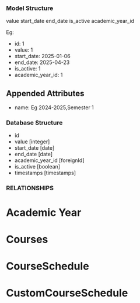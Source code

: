### Model Structure

value
start_date
end_date
is_active
academic_year_id

Eg:
- id: 1
- value: 1
- start_date: 2025-01-06
- end_date: 2025-04-23
- is_active: 1
- academic_year_id: 1


## Appended Attributes
- name: Eg 2024-2025,Semester 1

### Database Structure
- id 
- value [integer]
- start_date [date]
- end_date [date]
- academic_year_id [foreignId]
- is_active [boolean]
- timestamps [timestamps]

### RELATIONSHIPS
# Academic Year
<!-- ----------------- -->
# Courses

# CourseSchedule

# CustomCourseSchedule

